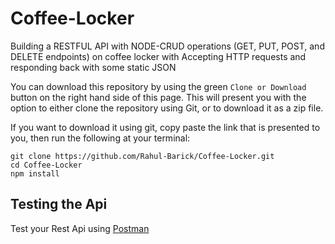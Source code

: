# Coffee-Locker
Building a RESTFUL API with NODE-CRUD operations (GET, PUT, POST, and DELETE endpoints) on  coffee locker with Accepting HTTP requests and responding back with some static JSON


You can download this repository by using the green ``Clone or Download`` button on the right hand side of this page. This will present you with the option to either clone the repository using Git, or to download it as a zip file.

If you want to download it using git, copy paste the link that is presented to you, then run the following at your terminal:
 ```
git clone https://github.com/Rahul-Barick/Coffee-Locker.git
cd Coffee-Locker
npm install
```
## Testing the Api

Test your Rest Api using [Postman](https://chrome.google.com/webstore/detail/postman/fhbjgbiflinjbdggehcddcbncdddomop)
